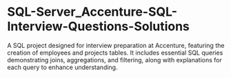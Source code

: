 # SQL-Server_Accenture-SQL-Interview-Questions-Solutions
A SQL project designed for interview preparation at Accenture, featuring the creation of employees and projects tables. It includes essential SQL queries demonstrating joins, aggregations, and filtering, along with explanations for each query to enhance understanding.
